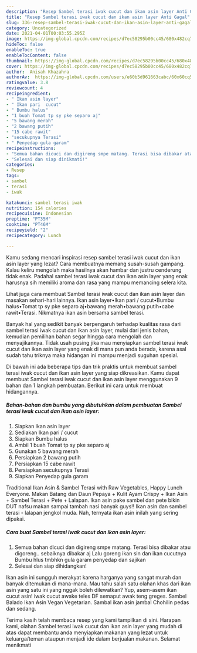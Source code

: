 ```yaml
---
description: "Resep Sambel terasi iwak cucut dan ikan asin layer Anti Gagal"
title: "Resep Sambel terasi iwak cucut dan ikan asin layer Anti Gagal"
slug: 336-resep-sambel-terasi-iwak-cucut-dan-ikan-asin-layer-anti-gagal
category: Uncategorized
date: 2021-04-01T00:03:55.295Z
image: https://img-global.cpcdn.com/recipes/d7ec58295b00cc45/680x482cq70/sambel-terasi-iwak-cucut-dan-ikan-asin-layer-foto-resep-utama.jpg
hideToc: false
enableToc: true
enableTocContent: false
thumbnail: https://img-global.cpcdn.com/recipes/d7ec58295b00cc45/680x482cq70/sambel-terasi-iwak-cucut-dan-ikan-asin-layer-foto-resep-utama.jpg
cover: https://img-global.cpcdn.com/recipes/d7ec58295b00cc45/680x482cq70/sambel-terasi-iwak-cucut-dan-ikan-asin-layer-foto-resep-utama.jpg
author:  Anisah Khazahra
authorAv:  https://img-global.cpcdn.com/users/e60b5d961663cabc/60x60cq50/avatar.jpg
ratingvalue: 3.8
reviewcount: 4
recipeingredient:
- " Ikan asin layer"
- " Ikan pari  cucut"
- " Bumbu halus"
- "1 buah Tomat tp sy pke separo aj"
- "5 bawang merah"
- "2 bawang putih"
- "15 cabe rawit"
- "secukupnya Terasi"
- " Penyedap gula garam"
recipeinstructions:
- "Semua bahan dicuci dan digireng smpe matang. Terasi bisa dibakar atau digoreng.. sebaiknya dibakar aj   Lalu goreng ikan sin dan ikan cucutnya   Bumbu hlus tmbhkn gula garam penyedap dan sajikan"
- "Selesai dan siap dinikmati!"
categories:
- Resep
tags:
- sambel
- terasi
- iwak

katakunci: sambel terasi iwak 
nutrition: 154 calories
recipecuisine: Indonesian
preptime: "PT35M"
cooktime: "PT46M"
recipeyield: "2"
recipecategory: Lunch

---
```



Kamu sedang mencari inspirasi resep sambel terasi iwak cucut dan ikan asin layer yang lezat? Cara membuatnya memang susah-susah gampang. Kalau keliru mengolah maka hasilnya akan hambar dan justru cenderung tidak enak. Padahal sambel terasi iwak cucut dan ikan asin layer yang enak harusnya sih memiliki aroma dan rasa yang mampu memancing selera kita.


Lihat juga cara membuat Sambel terasi iwak cucut dan ikan asin layer dan masakan sehari-hari lainnya. Ikan asin layer•Ikan pari / cucut•Bumbu halus•Tomat tp sy pke separo aj•bawang merah•bawang putih•cabe rawit•Terasi. Nikmatnya ikan asin bersama sambel terasi.

Banyak hal yang sedikit banyak berpengaruh terhadap kualitas rasa dari sambel terasi iwak cucut dan ikan asin layer, mulai dari jenis bahan, kemudian pemilihan bahan segar hingga cara mengolah dan menyajikannya. Tidak usah pusing jika mau menyiapkan sambel terasi iwak cucut dan ikan asin layer yang enak di mana pun anda berada, karena asal sudah tahu triknya maka hidangan ini mampu menjadi suguhan spesial.


Di bawah ini ada beberapa tips dan trik praktis untuk membuat sambel terasi iwak cucut dan ikan asin layer yang siap dikreasikan. Kamu dapat membuat Sambel terasi iwak cucut dan ikan asin layer menggunakan 9 bahan dan 1 langkah pembuatan. Berikut ini cara untuk membuat hidangannya.

<!--inarticleads1-->

##### Bahan-bahan dan bumbu yang dibutuhkan dalam pembuatan Sambel terasi iwak cucut dan ikan asin layer:

1. Siapkan  Ikan asin layer
1. Sediakan  Ikan pari / cucut
1. Siapkan  Bumbu halus
1. Ambil 1 buah Tomat tp sy pke separo aj
1. Gunakan 5 bawang merah
1. Persiapkan 2 bawang putih
1. Persiapkan 15 cabe rawit
1. Persiapkan secukupnya Terasi
1. Siapkan  Penyedap gula garam


Traditional Ikan Asin &amp; Sambel Terasi with Raw Vegetables, Happy Lunch Everyone. Makan Batang dan Daun Pepaya + Kulit Ayam Crispy + Ikan Asin + Sambel Terasi + Pete + Lalapan. Ikan asin pake sambel dan pete bikin DUT nafsu makan sampai tambah nasi banyak guys‼ Ikan asin dan sambel terasi - lalapan jengkol muda. Nah, ternyata ikan asin inilah yang sering dipakai. 

<!--inarticleads2-->

##### Cara buat Sambel terasi iwak cucut dan ikan asin layer:

1. Semua bahan dicuci dan digireng smpe matang. Terasi bisa dibakar atau digoreng.. sebaiknya dibakar aj   Lalu goreng ikan sin dan ikan cucutnya   Bumbu hlus tmbhkn gula garam penyedap dan sajikan
1. Selesai dan siap dihidangkan!

Ikan asin ini sungguh merakyat karena harganya yang sangat murah dan banyak ditemukan di mana-mana. Mau tahu salah satu olahan khas dari ikan asin yang satu ini yang nggak boleh dilewatkan? Yup, asem-asem ikan cucut asin! iwak cucut awake teles DF semaput awak teng greges. Sambel Balado Ikan Asin Vegan Vegetarian. Sambal ikan asin jambal Chohilin pedas dan sedang. 

Terima kasih telah membaca resep yang kami tampilkan di sini. Harapan kami, olahan Sambel terasi iwak cucut dan ikan asin layer yang mudah di atas dapat membantu anda menyiapkan makanan yang lezat untuk keluarga/teman ataupun menjadi ide dalam berjualan makanan. Selamat menikmati
